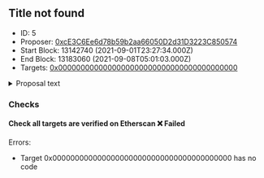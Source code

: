 ## Title not found
- ID: 5
- Proposer: [0xcE3C6Ee6d78b59b2aa66050D2d31D3223C850574](https://etherscan.io/address/0xcE3C6Ee6d78b59b2aa66050D2d31D3223C850574)
- Start Block: 13142740 (2021-09-01T23:27:34.000Z)
- End Block: 13183060 (2021-09-08T05:01:03.000Z)
- Targets: [0x0000000000000000000000000000000000000000](https://etherscan.io/address/0x0000000000000000000000000000000000000000#code)

<details>
  <summary>Proposal text</summary>

> ""
</details>

### Checks
#### Check all targets are verified on Etherscan ❌ Failed

Errors:
- Target 0x0000000000000000000000000000000000000000 has no code



